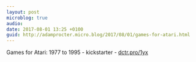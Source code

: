```yaml
---
layout: post
microblog: true
audio: 
date: 2017-08-01 13:25 +0100
guid: http://adamprocter.micro.blog/2017/08/01/games-for-atari.html
---
```

Games for Atari: 1977 to 1995 - kickstarter - [dctr.pro/1yx](http://dctr.pro/1yx)
